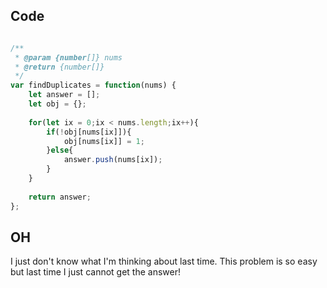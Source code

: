 ## Code 

```javascript

/**
 * @param {number[]} nums
 * @return {number[]}
 */
var findDuplicates = function(nums) {
    let answer = [];
    let obj = {};
    
    for(let ix = 0;ix < nums.length;ix++){
        if(!obj[nums[ix]]){
            obj[nums[ix]] = 1;
        }else{
            answer.push(nums[ix]);
        }
    }
    
    return answer;
};

```

## OH

I just don't know what I'm thinking about last time. This problem is so easy but last time I just cannot get the answer!